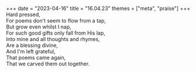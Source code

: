 +++
date = "2023-04-16"
title = "16.04.23"
themes = ["meta", "praise"]
+++
Hard pressed,  
For poems don't seem to flow from a tap,  
But grow even whilst I nap,  
For such good gifts only fall from His lap,  
Into mine and all thoughts and rhymes,  
Are a blessing divine,  
And I'm left grateful,  
That poems came again,  
That we carved them out together.
